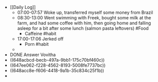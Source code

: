 - [[Daily Log]]
	- 07:00-07:57 Woke up, transferred myself some money from Brazil
	- 08:30-13:00 Went swimming with Freek, bought some milk at the farm, and had some coffee with him, then going home and falling asleep for a bit after some lunch (salmon pasta leftovers) #Food
		- Caffeine #habit
	- 17:00-17:06 Jerked off
		- Porn #habit
	-
- DONE Answer Vovitha
- ((648acbcd-becb-497a-9bb1-175c70bf460c))
- ((647ee062-f228-4562-8193-5008fe7737bc))
- ((648acc8e-f606-4418-9a1b-35c834c25f1b))
-
